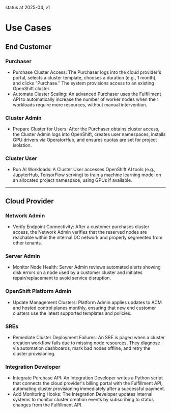 status at 2025-04, v1

# Use Cases
## End Customer
### Purchaser
- Purchase Cluster Access:
  The Purchaser logs into the cloud provider's portal, selects a cluster template, chooses a duration (e.g., 1 month), and clicks "Purchase." The system provisions access to an existing OpenShift cluster.
- Automate Cluster Scaling:
  An advanced Purchaser uses the Fulfillment API to automatically increase the number of worker nodes when their workloads require more resources, without manual intervention.
### Cluster Admin
- Prepare Cluster for Users:
  After the Purchaser obtains cluster access, the Cluster Admin logs into OpenShift, creates user namespaces, installs GPU drivers via OperatorHub, and ensures quotas are set for project isolation.
### Cluster User
- Run AI Workloads:
  A Cluster User accesses OpenShift AI tools (e.g., JupyterHub, TensorFlow serving) to train a machine learning model on an allocated project namespace, using GPUs if available.
---
## Cloud Provider
### Network Admin
- Verify Endpoint Connectivity:
  After a customer purchases cluster access, the Network Admin verifies that the reserved nodes are reachable within the internal DC network and properly segmented from other tenants.
### Server Admin
- Monitor Node Health:
  Server Admin reviews automated alerts showing disk errors on a node used by a customer cluster and initiates repair/replacement to avoid service disruption.
### OpenShift Platform Admin
- Update Management Clusters:
  Platform Admin applies updates to ACM and hosted control planes monthly, ensuring that new end customer clusters use the latest supported templates and policies.
### SREs
- Remediate Cluster Deployment Failures:
  An SRE is paged when a cluster creation workflow fails due to missing node resources. They diagnose via automation dashboards, mark bad nodes offline, and retry the cluster provisioning.
### Integration Developer
- Integrate Purchase API:
  An Integration Developer writes a Python script that connects the cloud provider's billing portal with the Fulfillment API, automating cluster provisioning immediately after a successful payment.
- Add Monitoring Hooks:
  The Integration Developer updates internal systems to monitor cluster creation events by subscribing to status changes from the Fulfillment API.
